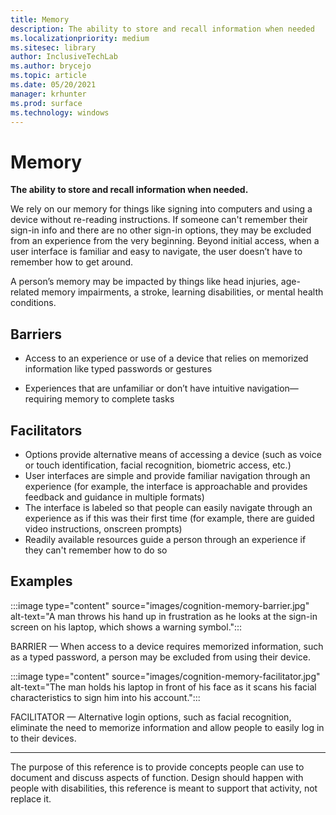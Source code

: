 ```yaml
---
title: Memory
description: The ability to store and recall information when needed
ms.localizationpriority: medium
ms.sitesec: library
author: InclusiveTechLab
ms.author: brycejo 
ms.topic: article
ms.date: 05/20/2021
manager: krhunter
ms.prod: surface
ms.technology: windows
---
```


# Memory

**The ability to store and recall information when needed.**

We rely on our memory for things like signing into computers and using a device without re-reading instructions. If someone can&apos;t remember their sign-in info and there are no other sign-in options, they may be excluded from an experience from the very beginning. Beyond initial access, when a user interface is familiar and easy to navigate, the user doesn’t have to remember how to get around.

A person’s memory may be impacted by things like head injuries, age-related memory impairments, a stroke, learning disabilities, or mental health conditions.

## Barriers

* Access to an experience or use of a device that relies on memorized information like typed passwords or gestures​

* Experiences that are unfamiliar or don’t have intuitive navigation—requiring memory to complete tasks


## Facilitators

* Options provide alternative means of accessing a device (such as voice or touch identification, facial recognition, biometric access, etc.)​
* User interfaces are simple and provide familiar navigation through an experience (for example, the interface is approachable and provides feedback and guidance in multiple formats)​
* The interface is labeled so that people can easily navigate through an experience as if this was their first time (for example, there are guided video instructions, onscreen prompts)​
* Readily available resources guide a person through an experience if they can't remember how to do so


## Examples

:::image type="content" source="images/cognition-memory-barrier.jpg" alt-text="A man throws his hand up in frustration as he looks at the sign-in screen on his laptop, which shows a warning symbol.":::

BARRIER — When access to a device requires memorized information, such as a typed password, a person may be excluded from using their device. 


:::image type="content" source="images/cognition-memory-facilitator.jpg" alt-text="The man holds his laptop in front of his face as it scans his facial characteristics to sign him into his account.":::

FACILITATOR — Alternative login options, such as facial recognition, eliminate the need to memorize information and allow people to easily log in to their devices. 


[comment]: # (Footer statement)
___
The purpose of this reference is to provide concepts people can use to document and discuss aspects of function. Design should happen with people with disabilities, this reference is meant to support that activity, not replace it. 